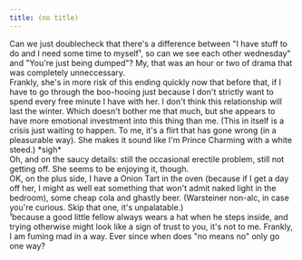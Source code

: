```yaml
---
title: (no title)
---
```

<p>Can we just doublecheck that there's a difference between "I have stuff to do and I need some time to myself¹, so can we see each other wednesday" and "You're just being dumped"? My, that was an hour or two of drama that was completely unneccessary. 
<br/>
Frankly, she's in more risk of this ending quickly now that before that, if I have to go through the boo-hooing just because I don't strictly want to spend every free minute I have with her. I don't think this relationship will last the winter. Which doesn't bother me that much, but she appears to have more emotional investment into this thing than me. (This in itself is a crisis just waiting to happen. To me, it's a flirt that has gone wrong (in a pleasurable way). She makes it sound like I'm Prince Charming with a white steed.) *sigh*
<br/>
Oh, and on the saucy details: still the occasional erectile problem, still not getting off. She seems to be enjoying it, though.
<br/>
OK, on the plus side, I have a Onion Tart in the oven (because if I get a day off her, I might as well eat something that won't admit naked light in the bedroom), some cheap cola and ghastly beer. (Warsteiner non-alc, in case you're curious. Skip that one, it's unpalatable.)
<br/>
¹because a good little fellow always wears a hat when he steps inside, and trying otherwise might look like a sign of trust to you, it's not to me. Frankly, I am fuming mad in a way. Ever since when does "no means no" only go one way?</p>
